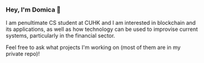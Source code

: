 ### Hey, I'm Domica 👋

I am penultimate CS student at CUHK and I am interested in blockchain and its applications, as well as how technology can be used to improvise current systems, particularly in the financial sector.

Feel free to ask what projects I'm working on (most of them are in my private repo)!
